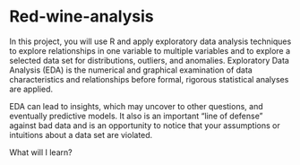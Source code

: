 # Red-wine-analysis
In this project, you will use R and apply exploratory data analysis techniques to explore relationships in one variable to multiple variables and to explore a selected data set for distributions, outliers, and anomalies.
Exploratory Data Analysis (EDA) is the numerical and graphical examination of data characteristics and relationships before formal, rigorous statistical analyses are applied.

EDA can lead to insights, which may uncover to other questions, and eventually predictive models. It also is an important “line of defense” against bad data and is an opportunity to notice that your assumptions or intuitions about a data set are violated.

What will I learn?
